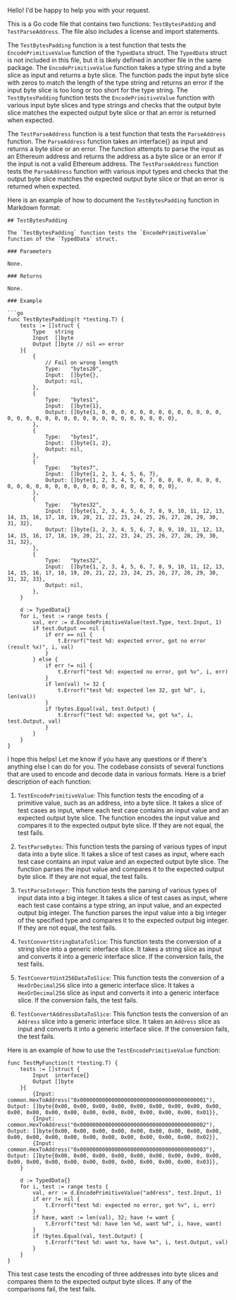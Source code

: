 Hello! I'd be happy to help you with your request. 

This is a Go code file that contains two functions: `TestBytesPadding` and `TestParseAddress`. The file also includes a license and import statements. 

The `TestBytesPadding` function is a test function that tests the `EncodePrimitiveValue` function of the `TypedData` struct. The `TypedData` struct is not included in this file, but it is likely defined in another file in the same package. The `EncodePrimitiveValue` function takes a type string and a byte slice as input and returns a byte slice. The function pads the input byte slice with zeros to match the length of the type string and returns an error if the input byte slice is too long or too short for the type string. The `TestBytesPadding` function tests the `EncodePrimitiveValue` function with various input byte slices and type strings and checks that the output byte slice matches the expected output byte slice or that an error is returned when expected.

The `TestParseAddress` function is a test function that tests the `ParseAddress` function. The `ParseAddress` function takes an interface{} as input and returns a byte slice or an error. The function attempts to parse the input as an Ethereum address and returns the address as a byte slice or an error if the input is not a valid Ethereum address. The `TestParseAddress` function tests the `ParseAddress` function with various input types and checks that the output byte slice matches the expected output byte slice or that an error is returned when expected.

Here is an example of how to document the `TestBytesPadding` function in Markdown format:

```
## TestBytesPadding

The `TestBytesPadding` function tests the `EncodePrimitiveValue` function of the `TypedData` struct.

### Parameters

None.

### Returns

None.

### Example

```go
func TestBytesPadding(t *testing.T) {
	tests := []struct {
		Type   string
		Input  []byte
		Output []byte // nil => error
	}{
		{
			// Fail on wrong length
			Type:   "bytes20",
			Input:  []byte{},
			Output: nil,
		},
		{
			Type:   "bytes1",
			Input:  []byte{1},
			Output: []byte{1, 0, 0, 0, 0, 0, 0, 0, 0, 0, 0, 0, 0, 0, 0, 0, 0, 0, 0, 0, 0, 0, 0, 0, 0, 0, 0, 0, 0, 0, 0, 0},
		},
		{
			Type:   "bytes1",
			Input:  []byte{1, 2},
			Output: nil,
		},
		{
			Type:   "bytes7",
			Input:  []byte{1, 2, 3, 4, 5, 6, 7},
			Output: []byte{1, 2, 3, 4, 5, 6, 7, 0, 0, 0, 0, 0, 0, 0, 0, 0, 0, 0, 0, 0, 0, 0, 0, 0, 0, 0, 0, 0, 0, 0, 0, 0},
		},
		{
			Type:   "bytes32",
			Input:  []byte{1, 2, 3, 4, 5, 6, 7, 8, 9, 10, 11, 12, 13, 14, 15, 16, 17, 18, 19, 20, 21, 22, 23, 24, 25, 26, 27, 28, 29, 30, 31, 32},
			Output: []byte{1, 2, 3, 4, 5, 6, 7, 8, 9, 10, 11, 12, 13, 14, 15, 16, 17, 18, 19, 20, 21, 22, 23, 24, 25, 26, 27, 28, 29, 30, 31, 32},
		},
		{
			Type:   "bytes32",
			Input:  []byte{1, 2, 3, 4, 5, 6, 7, 8, 9, 10, 11, 12, 13, 14, 15, 16, 17, 18, 19, 20, 21, 22, 23, 24, 25, 26, 27, 28, 29, 30, 31, 32, 33},
			Output: nil,
		},
	}

	d := TypedData{}
	for i, test := range tests {
		val, err := d.EncodePrimitiveValue(test.Type, test.Input, 1)
		if test.Output == nil {
			if err == nil {
				t.Errorf("test %d: expected error, got no error (result %x)", i, val)
			}
		} else {
			if err != nil {
				t.Errorf("test %d: expected no error, got %v", i, err)
			}
			if len(val) != 32 {
				t.Errorf("test %d: expected len 32, got %d", i, len(val))
			}
			if !bytes.Equal(val, test.Output) {
				t.Errorf("test %d: expected %x, got %x", i, test.Output, val)
			}
		}
	}
}
```

I hope this helps! Let me know if you have any questions or if there's anything else I can do for you. The codebase consists of several functions that are used to encode and decode data in various formats. Here is a brief description of each function:

1. `TestEncodePrimitiveValue`: This function tests the encoding of a primitive value, such as an address, into a byte slice. It takes a slice of test cases as input, where each test case contains an input value and an expected output byte slice. The function encodes the input value and compares it to the expected output byte slice. If they are not equal, the test fails.

2. `TestParseBytes`: This function tests the parsing of various types of input data into a byte slice. It takes a slice of test cases as input, where each test case contains an input value and an expected output byte slice. The function parses the input value and compares it to the expected output byte slice. If they are not equal, the test fails.

3. `TestParseInteger`: This function tests the parsing of various types of input data into a big integer. It takes a slice of test cases as input, where each test case contains a type string, an input value, and an expected output big integer. The function parses the input value into a big integer of the specified type and compares it to the expected output big integer. If they are not equal, the test fails.

4. `TestConvertStringDataToSlice`: This function tests the conversion of a string slice into a generic interface slice. It takes a string slice as input and converts it into a generic interface slice. If the conversion fails, the test fails.

5. `TestConvertUint256DataToSlice`: This function tests the conversion of a `HexOrDecimal256` slice into a generic interface slice. It takes a `HexOrDecimal256` slice as input and converts it into a generic interface slice. If the conversion fails, the test fails.

6. `TestConvertAddressDataToSlice`: This function tests the conversion of an `Address` slice into a generic interface slice. It takes an `Address` slice as input and converts it into a generic interface slice. If the conversion fails, the test fails.

Here is an example of how to use the `TestEncodePrimitiveValue` function:

```
func TestMyFunction(t *testing.T) {
    tests := []struct {
        Input  interface{}
        Output []byte
    }{
        {Input: common.HexToAddress("0x0000000000000000000000000000000000000001"), Output: []byte{0x00, 0x00, 0x00, 0x00, 0x00, 0x00, 0x00, 0x00, 0x00, 0x00, 0x00, 0x00, 0x00, 0x00, 0x00, 0x00, 0x00, 0x00, 0x00, 0x01}},
        {Input: common.HexToAddress("0x0000000000000000000000000000000000000002"), Output: []byte{0x00, 0x00, 0x00, 0x00, 0x00, 0x00, 0x00, 0x00, 0x00, 0x00, 0x00, 0x00, 0x00, 0x00, 0x00, 0x00, 0x00, 0x00, 0x00, 0x02}},
        {Input: common.HexToAddress("0x0000000000000000000000000000000000000003"), Output: []byte{0x00, 0x00, 0x00, 0x00, 0x00, 0x00, 0x00, 0x00, 0x00, 0x00, 0x00, 0x00, 0x00, 0x00, 0x00, 0x00, 0x00, 0x00, 0x00, 0x03}},
    }

    d := TypedData{}
    for i, test := range tests {
        val, err := d.EncodePrimitiveValue("address", test.Input, 1)
        if err != nil {
            t.Errorf("test %d: expected no error, got %v", i, err)
        }
        if have, want := len(val), 32; have != want {
            t.Errorf("test %d: have len %d, want %d", i, have, want)
        }
        if !bytes.Equal(val, test.Output) {
            t.Errorf("test %d: want %x, have %x", i, test.Output, val)
        }
    }
}
```

This test case tests the encoding of three addresses into byte slices and compares them to the expected output byte slices. If any of the comparisons fail, the test fails.
